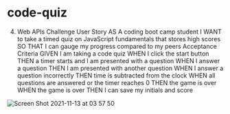 # code-quiz
4. Web APIs Challenge
User Story
AS A coding boot camp student
I WANT to take a timed quiz on JavaScript fundamentals that stores high scores
SO THAT I can gauge my progress compared to my peers
Acceptance Criteria
GIVEN I am taking a code quiz
WHEN I click the start button
THEN a timer starts and I am presented with a question
WHEN I answer a question
THEN I am presented with another question
WHEN I answer a question incorrectly
THEN time is subtracted from the clock
WHEN all questions are answered or the timer reaches 0
THEN the game is over
WHEN the game is over
THEN I can save my initials and score


![Screen Shot 2021-11-13 at 03 57 50](https://user-images.githubusercontent.com/92004417/141649263-1ecd3e36-14b5-4c14-acff-e052a0bbdb8d.png)
